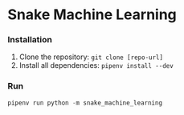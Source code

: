 # Snake Machine Learning

### Installation

1. Clone the repository: `git clone [repo-url]`
2. Install all dependencies: `pipenv install --dev`

### Run

```python
pipenv run python -m snake_machine_learning 
```